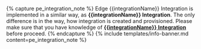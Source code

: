 {% capture pe_integration_note %}
Edge {{integrationName}} Integration is implemented in a similar way, as **{{integrationName}} Integration**.
The only difference is in the way, how integration is created and provisioned.
Please make sure that you have knowledge of [**{{integrationName}} Integration**](/docs/user-guide/integrations/{{integrationUrl}}/) before proceed.
{% endcapture %}
{% include templates/info-banner.md content=pe_integration_note %}